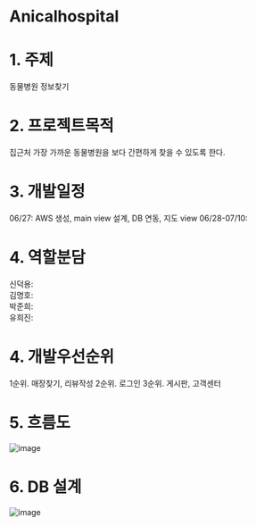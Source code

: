 # Anicalhospital

# 1. 주제
동물병원 정보찾기

# 2. 프로젝트목적
  집근처 가장 가까운 동물병원을 보다 간편하게 찾을 수 있도록 한다.

# 3. 개발일정
 06/27: AWS 생성, main view 설계, DB 연동, 지도 view
 06/28-07/10: 
 
 # 4. 역할분담
 신덕용: <br>
 김명호:<br>
 박준희:<br>
 유희진: <br>
 
 
 # 4. 개발우선순위
 1순위. 매장찾기, 리뷰작성
 2순위. 로그인
 3순위. 게시판, 고객센터
 
 # 5. 흐름도
 ![image](https://user-images.githubusercontent.com/100547902/175886016-3ada500e-93a1-4131-9d75-e52d560c9107.png)

 
 # 6. DB 설계
  ![image](https://user-images.githubusercontent.com/100547902/175885402-61c90580-4c33-4a85-b6de-a989a5a2f918.png)

  
